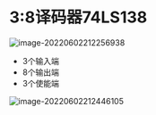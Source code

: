 # 3:8译码器74LS138

![image-20220602212256938](D:/Data/typora/photo/image-20220602212256938.png)

- 3个输入端
- 8个输出端
- 3个使能端

![image-20220602212446105](D:/Data/typora/photo/image-20220602212446105.png)